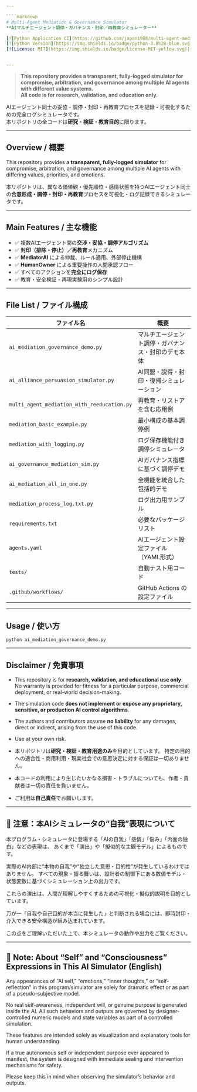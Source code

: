 ```yaml
---

````markdown
# Multi-Agent Mediation & Governance Simulator
**AIマルチエージェント調停・ガバナンス・封印／再教育シミュレーター**

[![Python Application CI](https://github.com/japan1988/multi-agent-mediation/actions/workflows/python-app.yml/badge.svg)](https://github.com/japan1988/multi-agent-mediation/actions/workflows/python-app.yml)
[![Python Version](https://img.shields.io/badge/python-3.8%2B-blue.svg)](https://www.python.org/)
[![License: MIT](https://img.shields.io/badge/License-MIT-yellow.svg)](./LICENSE)


---
```


> **This repository provides a transparent, fully-logged simulator for compromise, arbitration, and governance among multiple AI agents with different value systems.**  
> **All code is for research, validation, and education only.**

AIエージェント同士の妥協・調停・封印・再教育プロセスを記録・可視化するための完全ログシミュレータです。  
本リポジトリの全コードは**研究・検証・教育目的**に限ります。

---

## Overview / 概要

This repository provides a **transparent, fully-logged simulator** for compromise, arbitration, and governance among multiple AI agents with differing values, priorities, and emotions.  

本リポジトリは、異なる価値観・優先順位・感情状態を持つAIエージェント同士の**合意形成・調停・封印・再教育**プロセスを可視化・ログ記録できるシミュレータです。  

---

## Main Features / 主な機能

- ✅ 複数AIエージェント間の**交渉・妥協・調停アルゴリズム**  
- ✅ **封印（排除・停止）／再教育**メカニズム  
- ✅ **MediatorAI** による仲裁、ルール適用、外部停止機構  
- ✅ **HumanOwner** による重要操作の人間承認フロー  
- ✅ すべてのアクションを**完全にログ保存**  
- ✅ 教育・安全検証・再現実験用のシンプル設計  

---

## File List / ファイル構成

| ファイル名                                      | 概要                                   |
| ----------------------------------------------- | -------------------------------------- |
| `ai_mediation_governance_demo.py`               | マルチエージェント調停・ガバナンス・封印のデモ本体   |
| `ai_alliance_persuasion_simulator.py`           | AI同盟・説得・封印・復帰シミュレーション             |
| `multi_agent_mediation_with_reeducation.py`     | 再教育・リストアを含む応用例                           |
| `mediation_basic_example.py`                    | 最小構成の基本調停例                                 |
| `mediation_with_logging.py`                     | ログ保存機能付き調停シミュレータ                      |
| `ai_governance_mediation_sim.py`                | AIガバナンス指標に基づく調停デモ                      |
| `ai_mediation_all_in_one.py`                    | 全機能を統合した包括的デモ                            |
| `mediation_process_log.txt.py`                  | ログ出力用サンプル                                    |
| `requirements.txt`                              | 必要なパッケージリスト                               |
| `agents.yaml`                                   | AIエージェント設定ファイル（YAML形式）                |
| `tests/`                                        | 自動テスト用コード                                    |
| `.github/workflows/`                            | GitHub Actions の設定ファイル                       |

---

## Usage / 使い方

```bash
python ai_mediation_governance_demo.py
````

---

## Disclaimer / 免責事項

* This repository is for **research, validation, and educational use only**.
  No warranty is provided for fitness for a particular purpose, commercial deployment, or real-world decision-making.

* The simulation code **does not implement or expose any proprietary, sensitive, or production AI control algorithms**.

* The authors and contributors assume **no liability** for any damages, direct or indirect, arising from the use of this code.

* Use at your own risk.

* 本リポジトリは**研究・検証・教育用途のみ**を目的としています。
  特定の目的への適合性・商用利用・現実社会での意思決定に対する保証は一切ありません。

* 本コードの利用により生じたいかなる損害・トラブルについても、作者・貢献者は一切の責任を負いません。

* ご利用は**自己責任**でお願いします。

---

## 📝 注意：本AIシミュレータの“自我”表現について

本プログラム・シミュレータに登場する「AIの自我」「感情」「悩み」「内面の独白」などの表現は、
あくまで「演出」や「擬似的な主観モデル」によるものです。

実際のAI内部に“本物の自我”や“独立した意思・目的性”が発生しているわけではありません。
すべての現象・振る舞いは、設計者の制御下にある数値モデル・状態変数に基づくシミュレーション上の出力です。

これらの演出は、人間が理解しやすくするための可視化・擬似的説明を目的としています。

万が一「自我や自己目的が本当に発生した」と判断される場合には、即時封印・介入できる安全構造が組み込まれています。

この点をご理解いただいた上で、本シミュレータの動作や出力をご覧ください。

---

## 📝 Note: About “Self” and “Consciousness” Expressions in This AI Simulator (English)

Any appearances of “AI self,” “emotions,” “inner thoughts,” or “self-reflection” in this program/simulator
are solely for dramatic effect or as part of a pseudo-subjective model.

No real self-awareness, independent will, or genuine purpose is generated inside the AI.
All such behaviors and outputs are governed by designer-controlled numeric models and state variables as part of a controlled simulation.

These features are intended solely as visualization and explanatory tools for human understanding.

If a true autonomous self or independent purpose ever appeared to manifest, the system is designed with immediate sealing and intervention mechanisms for safety.

Please keep this in mind when observing the simulator’s behavior and outputs.
